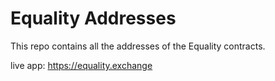 # Equality Addresses

This repo contains all the addresses of the Equality contracts.

live app: https://equality.exchange